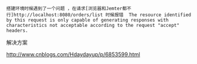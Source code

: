 `搭建环境时候遇到了一个问题 ，在请求[浏览器和Jemter都不行]http://localhost:8080/orders/list 时候报错  The resource identified by this request is only capable of generating responses with characteristics not acceptable according to the request "accept" headers.`

解决方案

http://www.cnblogs.com/Hdaydayup/p/6853599.html